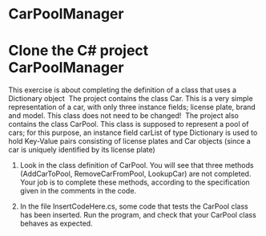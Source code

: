 # CarPoolManager

<H1>Clone the C# project CarPoolManager</H1>

This exercise is about completing the definition of a class that uses a Dictionary object  The project contains the class Car. 
This is a very simple representation of a car, with only three instance fields; license plate, brand and model. This class does not need to be changed!  The project also contains the class CarPool. This class is supposed to represent a pool of cars; for this purpose, an instance field carList of type Dictionary is used to hold Key-Value pairs consisting of license plates and Car objects (since a car is uniquely identified by its license plate)   

1. Look in the class definition of CarPool. You will see that three methods (AddCarToPool, RemoveCarFromPool, LookupCar) are not completed. Your job is to complete these methods, according to the specification given in the comments in the code.  

2. In the file InsertCodeHere.cs, some code that tests the CarPool class has been inserted. Run the program, and check that your CarPool class behaves as expected.  
